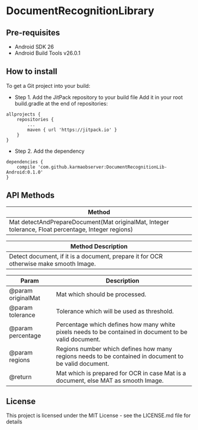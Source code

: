 # DocumentRecognitionLibrary

## Pre-requisites
- Android SDK 26
- Android Build Tools v26.0.1

## How to install
To get a Git project into your build: 
- Step 1. Add the JitPack repository to your build file
Add it in your root build.gradle at the end of repositories: </br>
```
allprojects {
	repositories {
		...
		maven { url 'https://jitpack.io' }
	}
}
```
  
- Step 2. Add the dependency </br>
```
dependencies {
	compile 'com.github.karmaobserver:DocumentRecognitionLib-Android:0.1.0'
}	
```

## API Methods

| Method |
| ------------- |
| Mat detectAndPrepareDocument(Mat originalMat, Integer tolerance, Float percentage, Integer regions)  |

| Method Description|
| ------------- |
| Detect document, if it is a document, prepare it for OCR otherwise make smooth Image.  |

| Param  | Description |
| ------------- | ------------- |
| @param originalMat  | Mat which should be processed.  |
| @param tolerance  | Tolerance which will be used as threshold.  |
| @param percentage  | Percentage which defines how many white pixels needs to be contained in document to be valid document.  |
| @param regions  | Regions number which defines how many regions needs to be contained in document to be valid document.  |
| @return  | Mat which is prepared for OCR in case Mat is a document, else MAT as smooth Image.  |

## License
This project is licensed under the MIT License - see the LICENSE.md file for details
